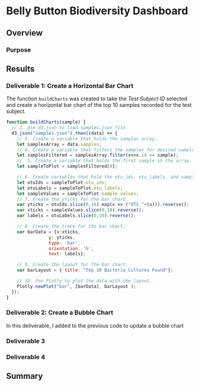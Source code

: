 # Belly Button Biodiversity Dashboard

## Overview

### Purpose

## Results

### Deliverable 1: Create a Horizontal Bar Chart

The function ```buildCharts``` was created to take the *Test Subject ID* selected and create a horizontal bar chart of the top 10 samples recorded for the test subject.

```js
function buildCharts(sample) {
  // 2. Use d3.json to load samples.json file 
  d3.json("samples.json").then((data) => {
    // 3. Create a variable that holds the samples array. 
    let samplesArray = data.samples;
    // 4. Create a variable that filters the samples for desired sample ID.
    let samplesFiltered = samplesArray.filter(x=>x.id == sample);
    //  5. Create a variable that holds the first sample in the array.
    let sampleToPlot = samplesFiltered[0];

    // 6. Create variables that hold the otu_ids, otu_labels, and sample_values.
    let otuIds = sampleToPlot.otu_ids;
    let otuLabels = sampleToPlot.otu_labels;
    let sampleValues = sampleToPlot.sample_values;
    // 7. Create the yticks for the bar chart.
    var yticks = otuIds.slice(0,10).map(x => ("OTS "+(x))).reverse();
    var xticks = sampleValues.slice(0,10).reverse();
    var labels = otuLabels.slice(0,10).reverse();

    // 8. Create the trace for the bar chart. 
    var barData = {x:xticks,
                y: yticks,
                type: 'bar',
                orientation: 'h',
                text: labels};

    // 9. Create the layout for the bar chart. 
    var barLayout = { title: "Top 10 Bacteria Cultures Found"};

    // 10. Use Plotly to plot the data with the layout. 
    Plotly.newPlot("bar", [barData], barLayout );
  });
}
```

### Deliverable 2: Create a Bubble Chart

In this deliverable, I added to the previous code to update a bubble chart

### Deliverable 3

### Deliverable 4

## Summary
